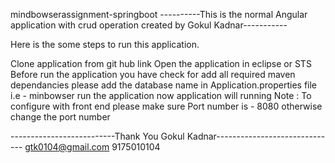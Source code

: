 mindbowserassignment-springboot
----------This is the normal Angular application with crud operation created by Gokul Kadnar-----------

Here is the some steps to run this application.

Clone application from git hub link
Open the application in eclipse or STS
Before run the application you have check for add all required maven dependancies
please add the database name in Application.properties file i.e - minbowser
run the application
now application will running
Note : To configure with front end please make sure Port number is - 8080 otherwise change the port number

--------------------------Thank You Gokul Kadnar------------------------------ gtk0104@gmail.com 9175010104
